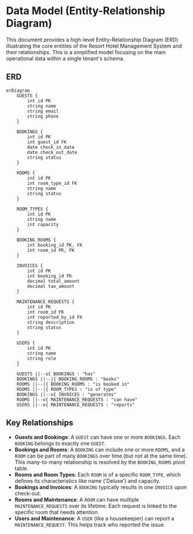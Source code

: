# Data Model (Entity-Relationship Diagram)

This document provides a high-level Entity-Relationship Diagram (ERD) illustrating the core entities of the Resort Hotel Management System and their relationships. This is a simplified model focusing on the main operational data within a single tenant's schema.

## ERD

```mermaid
erDiagram
    GUESTS {
        int id PK
        string name
        string email
        string phone
    }

    BOOKINGS {
        int id PK
        int guest_id FK
        date check_in_date
        date check_out_date
        string status
    }

    ROOMS {
        int id PK
        int room_type_id FK
        string name
        string status
    }

    ROOM_TYPES {
        int id PK
        string name
        int capacity
    }

    BOOKING_ROOMS {
        int booking_id PK, FK
        int room_id PK, FK
    }

    INVOICES {
        int id PK
        int booking_id FK
        decimal total_amount
        decimal tax_amount
    }

    MAINTENANCE_REQUESTS {
        int id PK
        int room_id FK
        int reported_by_id FK
        string description
        string status
    }

    USERS {
        int id PK
        string name
        string role
    }

    GUESTS ||--o{ BOOKINGS : "has"
    BOOKINGS ||--|{ BOOKING_ROOMS : "books"
    ROOMS ||--|{ BOOKING_ROOMS : "is booked in"
    ROOMS ||--|{ ROOM_TYPES : "is of type"
    BOOKINGS ||--o{ INVOICES : "generates"
    ROOMS ||--o{ MAINTENANCE_REQUESTS : "can have"
    USERS ||--o{ MAINTENANCE_REQUESTS : "reports"

```

## Key Relationships

-   **Guests and Bookings**: A `GUEST` can have one or more `BOOKINGS`. Each `BOOKING` belongs to exactly one `GUEST`.
-   **Bookings and Rooms**: A `BOOKING` can include one or more `ROOMS`, and a `ROOM` can be part of many `BOOKINGS` over time (but not at the same time). This many-to-many relationship is resolved by the `BOOKING_ROOMS` pivot table.
-   **Rooms and Room Types**: Each `ROOM` is of a specific `ROOM_TYPE`, which defines its characteristics like name ('Deluxe') and capacity.
-   **Bookings and Invoices**: A `BOOKING` typically results in one `INVOICE` upon check-out.
-   **Rooms and Maintenance**: A `ROOM` can have multiple `MAINTENANCE_REQUESTS` over its lifetime. Each request is linked to the specific room that needs attention.
-   **Users and Maintenance**: A `USER` (like a housekeeper) can report a `MAINTENANCE_REQUEST`. This helps track who reported the issue.
